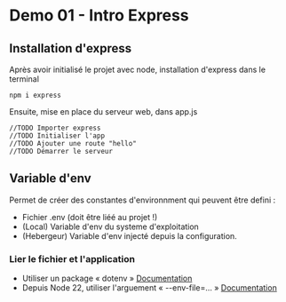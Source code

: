 # Demo 01 - Intro Express

## Installation d'express
Après avoir initialisé le projet avec node, installation d'express dans le terminal 
```
npm i express 
```

Ensuite, mise en place du serveur web, dans app.js
```
//TODO Importer express
//TODO Initialiser l'app
//TODO Ajouter une route "hello"
//TODO Démarrer le serveur
```

## Variable d'env
Permet de créer des constantes d'environnment qui peuvent être defini : 
 - Fichier .env (doit être liéé au projet !)
 - (Local) Variable d'env du systeme d'exploitation
 - (Hebergeur) Variable d'env injecté depuis la configuration.

### Lier le fichier et l'application
- Utiliser un package « dotenv » [Documentation](https://www.npmjs.com/package/dotenv)
- Depuis Node 22, utiliser l'arguement « --env-file=... »  [Documentation](https://nodejs.org/en/learn/command-line/how-to-read-environment-variables-from-nodejs)